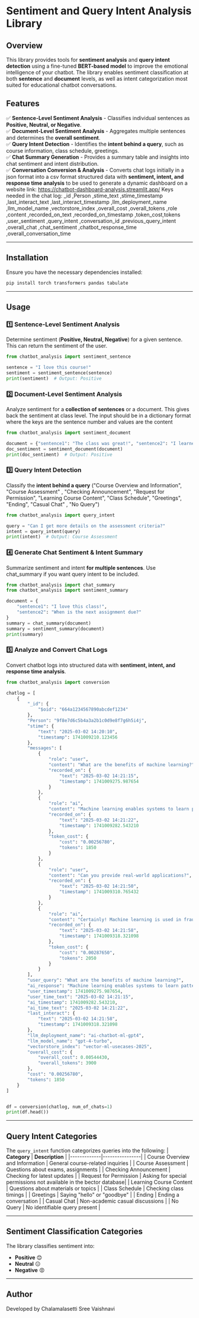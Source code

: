 # Sentiment and Query Intent Analysis Library

## Overview
This library provides tools for **sentiment analysis** and **query intent detection** using a fine-tuned **BERT-based model** to improve the emotional intelligence of your chatbot. The library enables sentiment classification at both **sentence** and **document** levels, as well as intent categorization most suited for educational chatbot conversations.

## Features
✅ **Sentence-Level Sentiment Analysis** - Classifies individual sentences as **Positive, Neutral, or Negative**.<br>
✅ **Document-Level Sentiment Analysis** - Aggregates multiple sentences and determines the **overall sentiment**.<br>
✅ **Query Intent Detection** - Identifies the **intent behind a query**, such as course information, class schedule, greetings.<br>
✅ **Chat Summary Generation** - Provides a summary table and insights into chat sentiment and intent distribution.<br>
✅ **Conversation Conversion & Analysis** - Converts chat logs initially in a json format into a csv format structured data with **sentiment, intent, and response time analysis** to be used to generate a dynamic dashboard on a website link: https://chatbot-dashboard-analysis.streamlit.app/ 
Keys needed in the chat log: _id ,Person ,stime_text ,stime_timestamp ,last_interact_text ,last_interact_timestamp ,llm_deployment_name ,llm_model_name ,vectorstore_index ,overall_cost ,overall_tokens ,role ,content ,recorded_on_text ,recorded_on_timestamp ,token_cost,tokens ,user_sentiment ,query_intent ,conversation_id ,previous_query_intent ,overall_chat ,chat_sentiment ,chatbot_response_time ,overall_conversation_time


---

## Installation
Ensure you have the necessary dependencies installed:
```bash
pip install torch transformers pandas tabulate
```

---

## Usage
### 1️⃣ **Sentence-Level Sentiment Analysis**
Determine sentiment (**Positive, Neutral, Negative**) for a given sentence. This can return the sentiment of the user.
```python
from chatbot_analysis import sentiment_sentence

sentence = "I love this course!"
sentiment = sentiment_sentence(sentence)
print(sentiment)  # Output: Positive
```

### 2️⃣ **Document-Level Sentiment Analysis**
Analyze sentiment for a **collection of sentences** or a document. This gives back the sentiment at class level. The input should be in a dictionary format where the keys are the sentence number and values are the content
```python
from chatbot_analysis import sentiment_document

document = {"sentence1": "The class was great!", "sentence2": "I learned a lot."}
doc_sentiment = sentiment_document(document)
print(doc_sentiment)  # Output: Positive
```

### 3️⃣ **Query Intent Detection**
Classify the **intent behind a query** ("Course Overview and Information", "Course Assessment" , "Checking Announcement", "Request for Permission", "Learning Course Content",
 "Class Schedule", "Greetings", "Ending", "Casual Chat" , "No Query")
```python
from chatbot_analysis import query_intent

query = "Can I get more details on the assessment criteria?"
intent = query_intent(query)
print(intent)  # Output: Course Assessment
```

### 4️⃣ **Generate Chat Sentiment & Intent Summary**
Summarize sentiment and intent **for multiple sentences**. Use chat_summary if you want query intent to be included.
```python
from chatbot_analysis import chat_summary
from chatbot_analysis import sentiment_summary

document = {
    "sentence1": "I love this class!",
    "sentence2": "When is the next assignment due?"
}
summary = chat_summary(document)
summary = sentiment_summary(document)
print(summary)
```

### 5️⃣ **Analyze and Convert Chat Logs**
Convert chatbot logs into structured data with **sentiment, intent, and response time analysis**.
```python
from chatbot_analysis import conversion

chatlog = [
    {
        "_id": {
            "$oid": "664a1234567890abcdef1234"
        },
        "Person": "9f8e7d6c5b4a3a2b1c0d9e8f7g6h5i4j",
        "stime": {
            "text": "2025-03-02 14:20:10",
            "timestamp": 1741009210.123456
        },
        "messages": [
            {
                "role": "user",
                "content": "What are the benefits of machine learning?",
                "recorded_on": {
                    "text": "2025-03-02 14:21:15",
                    "timestamp": 1741009275.987654
                }
            },
            {
                "role": "ai",
                "content": "Machine learning enables systems to learn patterns and make decisions without explicit programming. It improves automation, enhances decision-making, and drives predictive analytics in various industries such as healthcare, finance, and retail.",
                "recorded_on": {
                    "text": "2025-03-02 14:21:22",
                    "timestamp": 1741009282.543210
                },
                "token_cost": {
                    "cost": "0.00256780",
                    "tokens": 1850
                }
            },
            {
                "role": "user",
                "content": "Can you provide real-world applications?",
                "recorded_on": {
                    "text": "2025-03-02 14:21:50",
                    "timestamp": 1741009310.765432
                }
            },
            {
                "role": "ai",
                "content": "Certainly! Machine learning is used in fraud detection for banking, personalized recommendations in e-commerce, medical diagnosis in healthcare, and predictive maintenance in manufacturing, helping businesses optimize operations and enhance user experiences.",
                "recorded_on": {
                    "text": "2025-03-02 14:21:58",
                    "timestamp": 1741009318.321098
                },
                "token_cost": {
                    "cost": "0.00287650",
                    "tokens": 2050
                }
            }
        ],
        "user_query": "What are the benefits of machine learning?",
        "ai_response": "Machine learning enables systems to learn patterns and make decisions without explicit programming. It improves automation, enhances decision-making, and drives predictive analytics in various industries such as healthcare, finance, and retail.",
        "user_timestamp": 1741009275.987654,
        "user_time_text": "2025-03-02 14:21:15",
        "ai_timestamp": 1741009282.543210,
        "ai_time_text": "2025-03-02 14:21:22",
        "last_interact": {
            "text": "2025-03-02 14:21:58",
            "timestamp": 1741009318.321098
        },
        "llm_deployment_name": "ai-chatbot-ml-gpt4",
        "llm_model_name": "gpt-4-turbo",
        "vectorstore_index": "vector-ml-usecases-2025",
        "overall_cost": {
            "overall_cost": 0.00544430,
            "overall_tokens": 3900
        },
        "cost": "0.00256780",
        "tokens": 1850
    }
]


df = conversion(chatlog, num_of_chats=1)
print(df.head())
```

---

## Query Intent Categories
The `query_intent` function categorizes queries into the following:
| **Category** | **Description** |
|-------------|----------------|
| Course Overview and Information | General course-related inquiries |
| Course Assessment | Questions about exams, assignments |
| Checking Announcement | Checking for latest updates |
| Request for Permission | Asking for special permissions not available in the bector database|
| Learning Course Content | Questions about materials or topics |
| Class Schedule | Checking class timings |
| Greetings | Saying "hello" or "goodbye" |
| Ending | Ending a conversation |
| Casual Chat | Non-academic casual discussions |
| No Query | No identifiable query present |

---

## Sentiment Classification Categories
The library classifies sentiment into:
- **Positive** 😊
- **Neutral** 😐
- **Negative** 😡

---


## Author
Developed by Chalamalasetti Sree Vaishnavi

